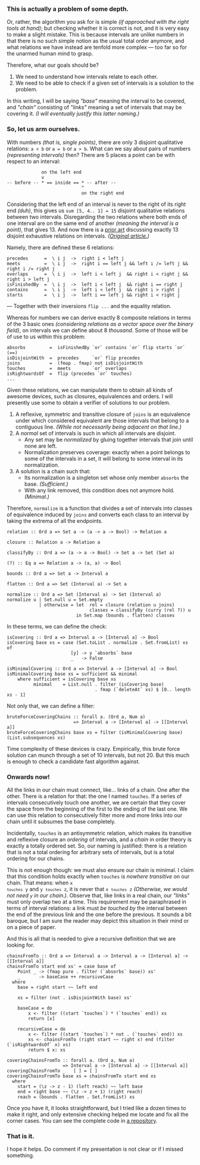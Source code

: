 ### This is actually a problem of some depth.

Or, rather, the algorithm you ask for is simple _(if approached with the right tools at hand)_;
but checking whether it is correct is not, and it is very easy to make a slight mistake. This is
because intervals are unlike numbers in that there is no such simple notion as the usual total
order anymore, and what relations we have instead are tenfold more complex — too far so for the
unarmed human mind to grasp.

Therefore, what our goals should be?

1. We need to understand how intervals relate to each other.
2. We need to be able to check if a given set of intervals is a solution to the problem.

In this writing, I will be saying _"base"_ meaning the interval to be covered, and _"chain"_
consisting of _"links"_ meaning a set of intervals that may be covering it. _(I will eventually
justify this latter naming.)_

### So, let us arm ourselves.

With numbers _(that is, single points)_, there are only 3 disjoint qualitative relations: `a < b`
or `a = b` or `a > b`. What can we say about pairs of numbers _(representing intervals)_ then?
There are 5 places a point can be with respect to an interval:

                 on the left end
                 v
    -- before -- * == inside == * -- after --
                                ^
                                on the right end

Considering that the left end of an interval is never to the right of its right end _(duh)_, this
gives us `sum [5, 4.. 1] = 15` disjoint qualitative relations between two intervals. Disregarding
the two relations where both ends of one interval are on the same end of another _(meaning the
interval is a point)_, that gives 13. And now there is a [prior art][1] discussing exactly 13
disjoint exhaustive relations on intervals. _([Original article.][2])_

[1]: https://www.ics.uci.edu/~alspaugh/cls/shr/allen.html
[2]: https://cse.unl.edu/~choueiry/Documents/Allen-CACM1983.pdf

Namely, there are defined these 6 relations:

    precedes      =  \ i j  ->  right i < left j
    meets         =  \ i j  ->  right i == left j && left i /= left j && right i /= right j
    overlaps      =  \ i j  ->  left i < left j  && right i < right j && right i > left j
    isFinishedBy  =  \ i j  ->  left i < left j  && right i == right j
    contains      =  \ i j  ->  left i < left j  && right i > right j
    starts        =  \ i j  ->  left i == left j && right i < right j

— Together with their inversions `flip ...` and the equality relation.

Whereas for numbers we can derive exactly 8 composite relations in terms of the 3 basic ones
_(considering relations as a vector space over the binary field)_, on intervals we can define
about 8 _thousand_. Some of those will be of use to us within this problem:

    absorbs         =  isFinishedBy `or` contains `or` flip starts `or` (==)
    isDisjointWith  =  precedes     `or` flip precedes
    joins           =  (fmap . fmap) not isDisjointWith
    touches         =  meets        `or` overlaps
    isRightwardsOf  =  flip (precedes `or` touches)
    ...

Given these relations, we can manipulate them to obtain all kinds of awesome devices, such as
closures, equivalences and orders. I will presently use some to obtain a verifier of solutions to
our problem.

1. A reflexive, symmetric and transitive closure of `joins` is an equivalence under which
   considered equivalent are those intervals that belong to a contiguous line. _(While not
   necessarily being adjacent on that line.)_
2. A _normal_ set of intervals is such in which all intervals are disjoint.
    * Any set may be _normalized_ by gluing together intervals that join until none are left.
    * Normalization preserves coverage: exactly when a point belongs to some of the intervals in a
      set, it will belong to some interval in its normalization.
3. A solution is a chain such that:
    * Its normalization is a singleton set whose only member `absorbs` the base. _(Sufficient.)_
    * With any link removed, this condition does not anymore hold. _(Minimal.)_

Therefore, `normalize` is a function that divides a set of intervals into classes of equivalence
induced by `joins` and converts each class to an interval by taking the extrema of all the
endpoints.

    relation :: Ord a => Set a -> (a -> a -> Bool) -> Relation a

    closure :: Relation a -> Relation a

    classifyBy :: Ord a => (a -> a -> Bool) -> Set a -> Set (Set a)

    (?) :: Eq a => Relation a -> (a, a) -> Bool

    bounds :: Ord a => Set a -> Interval a

    flatten :: Ord a => Set (Interval a) -> Set a

    normalize :: Ord a => Set (Interval a) -> Set (Interval a)
    normalize u | Set.null u = Set.empty
                | otherwise = let  rel = closure (relation u joins)
                                   classes = classifyBy (curry (rel ?)) u
                              in Set.map (bounds . flatten) classes


In these terms, we can define the check:

    isCovering :: Ord a => Interval a -> [Interval a] -> Bool
    isCovering base xs = case (Set.toList . normalize . Set.fromList) xs of
                            [y] -> y `absorbs` base
                            _   -> False

    isMinimalCovering :: Ord a => Interval a -> [Interval a] -> Bool
    isMinimalCovering base xs = sufficient && minimal
        where sufficient = isCovering base xs
              minimal    = List.null . filter (isCovering base)
                                     . fmap (`deleteAt` xs) $ [0.. length xs - 1]

Not only that, we can define a filter:

    bruteForceCoveringChains :: forall a. (Ord a, Num a)
                             => Interval a -> [Interval a] -> [[Interval a]]
    bruteForceCoveringChains base xs = filter (isMinimalCovering base) (List.subsequences xs)

Time complexity of these devices is crazy. Empirically, this brute force solution can munch
through a set of 10 intervals, but not 20. But this much is enough to check a candidate fast
algorithm against.

### Onwards now!

All the links in our chain must connect, like... links of a chain. One after the other. There is a
relation for that: the one I named `touches`. If a series of intervals consecutively touch one
another, we are certain that they cover the space from the beginning of the first to the ending of
the last one. We can use this relation to consecutively filter more and more links into our chain
until it subsumes the base completely.

Incidentally, `touches` is an antisymmetric relation, which makes its transitive and reflexive
closure an _ordering_ of intervals, and a _chain_ in order theory is exactly a totally ordered
set. So, our naming is justified: there is a relation that is not a total ordering for arbitrary
sets of intervals, but is a total ordering for our chains.

This is not enough though: we must also ensure our chain is minimal. I claim that this condition
holds exactly when `touches` is _nowhere transitive_ on our chain. That means: when <code>x
`touches` y</code> and <code>y `touches` z</code>, it is never that <code>x `touches` z</code>
_(Otherwise, we would not need `y` in our chain.)_.  Observe that, like links in a real chain, our
_"links"_ must only overlap two at a time. This requirement may be paraphrased in terms of
interval relations: a link must _be touched by_ the interval between the end of the previous link
and the one before the previous. It sounds a bit baroque, but I am sure the reader may depict this
situation in their mind or on a piece of paper.

And this is all that is needed to give a recursive definition that we are looking for.

    chainsFromTo :: Ord a => Interval a -> Interval a -> [Interval a] -> [[Interval a]]
    chainsFromTo start end xs' = case base of
        Point _ -> (fmap pure . filter (`absorbs` base)) xs'
        _       -> baseCase ++ recursiveCase
      where
        base = right start ~~ left end

        xs = filter (not . isDisjointWith base) xs'

        baseCase = do
            x <- filter ((start `touches`) * (`touches` end)) xs
            return [x]

        recursiveCase = do
            x <- filter ((start `touches`) * not . (`touches` end)) xs
            xs <- chainsFromTo (right start ~~ right x) end (filter (`isRightwardsOf` x) xs)
            return $ x: xs

    coveringChainsFromTo :: forall a. (Ord a, Num a)
                         => Interval a -> [Interval a] -> [[Interval a]]
    coveringChainsFromTo _   [ ] = [ ]
    coveringChainsFromTo base xs = chainsFromTo start end xs
      where
        start = (\z -> z - 1) (left reach) ~~ left base
        end = right base ~~ (\z -> z + 1) (right reach)
        reach = (bounds . flatten . Set.fromList) xs

Once you have it, it looks straightforward, but I tried like a dozen times to make it right, and
only extensive checking helped me locate and fix all the corner cases. You can see the complete
code in [a repository][repo].

[repo]: ...

### That is it.

I hope it helps. Do comment if my presentation is not clear or if I missed something.
